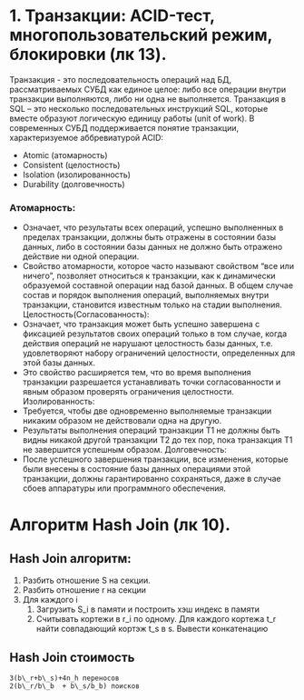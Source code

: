 
# 1. Транзакции: ACID-тест, многопользовательский режим, блокировки (лк 13).
Транзакция - это последовательность операций над БД, рассматриваемых СУБД как единое целое: либо все операции внутри транзакции выполняются, либо ни одна не выполняется. 
Транзакция в SQL – это несколько последовательных инструкций SQL, которые вместе образуют логическую единицу работы (unit of work).
В современных СУБД поддерживается понятие транзакции, характеризуемое аббревиатурой ACID:
*	Atomic (атомарность)
*	Consistent (целостность)
*	Isolation (изолированность)
*	Durability (долговечность)
### Атомарность:
*	Означает, что результаты всех операций, успешно выполненных в пределах транзакции, должны быть отражены в состоянии базы данных, либо в состоянии базы данных не должно быть отражено действие ни одной операции. 
*	Свойство атомарности, которое часто называют свойством “все или ничего”, позволяет относиться к транзакции, как к динамически образуемой составной операции над базой данных. В общем случае состав и порядок выполнения операций, выполняемых внутри транзакции, становится известным только на стадии выполнения.
Целостность(Согласованность): 
*	Означает, что транзакция может быть успешно завершена с фиксацией результатов своих операций только в том случае, когда действия операций не нарушают целостность базы данных, т.е. удовлетворяют набору ограничений целостности, определенных для этой базы данных. 
*	Это свойство расширяется тем, что во время выполнения транзакции разрешается устанавливать точки согласованности и явным образом проверять ограничения целостности. 
Изолированность: 
*	Требуется, чтобы две одновременно выполняемые транзакции никаким образом не действовали одна на другую. 
*	Результаты выполнения операций транзакции T1 не должны быть видны никакой другой транзакции T2 до тех пор, пока транзакция T1 не завершится успешным образом.
Долговечность: 
*	После успешного завершения транзакции, все изменения, которые были внесены в состояние базы данных операциями этой транзакции, должны гарантированно сохраняться, даже в случае сбоев аппаратуры или программного обеспечения.

#	Алгоритм Hash Join (лк 10).
## Hash Join алгоритм:
  1. Разбить отношение S на секции.
  2. Разбить отношение r на секции
  3. Для каждого i
        1. Загрузить S_i в памяти и построить хэш индекс в памяти
        2. Считывать кортежи в r\_i по одному. Для каждого кортежа t\_r найти совпадающий кортэж t_s в s. Вывести конкатенацию
## Hash Join стоимость
    3(b\_r+b\_s)+4n_h переносов
    2(b\_r/b\_b  + b\_s/b_b) поисков

